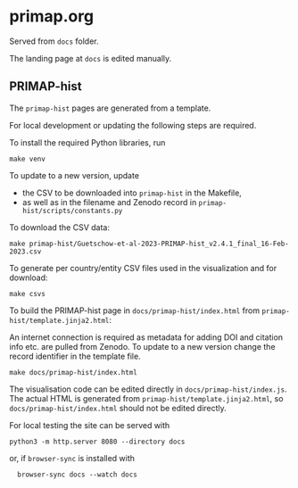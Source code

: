 # primap.org

Served from `docs` folder.

The landing page at `docs` is edited manually.

## PRIMAP-hist

The `primap-hist` pages are generated from a template.

For local development or updating the following steps are required.

To install the required Python libraries, run
```
make venv
```

To update to a new version, update

- the CSV to be downloaded into `primap-hist` in the Makefile,
- as well as in the filename and Zenodo record in `primap-hist/scripts/constants.py`

To download the CSV data:
```
make primap-hist/Guetschow-et-al-2023-PRIMAP-hist_v2.4.1_final_16-Feb-2023.csv
```

To generate per country/entity CSV files used in the visualization and for download:

```
make csvs
```

To build the PRIMAP-hist page in `docs/primap-hist/index.html` from `primap-hist/template.jinja2.html`:

An internet connection is required as metadata for adding DOI and citation info etc. are pulled from Zenodo.
To update to a new version change the record identifier in the template file.

```
make docs/primap-hist/index.html
```

The visualisation code can be edited directly in `docs/primap-hist/index.js`.
The actual HTML is generated from `primap-hist/template.jinja2.html`, so
`docs/primap-hist/index.html` should not be edited directly.

For local testing the site can be served with
```
python3 -m http.server 8080 --directory docs
```
or, if `browser-sync` is installed with
```
  browser-sync docs --watch docs
```

